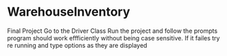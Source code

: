 # WarehouseInventory
Final Project
Go to the Driver Class
Run the project and follow the prompts
program should work effficiently without being case sensitive. If it failes try re running and type options as they are displayed
